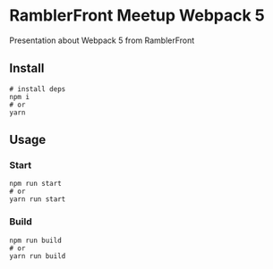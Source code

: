 # RamblerFront Meetup Webpack 5
Presentation about Webpack 5 from RamblerFront

## Install
```shell
# install deps
npm i
# or
yarn
```
## Usage
### Start
```shell
npm run start
# or
yarn run start
```
### Build
```shell
npm run build
# or
yarn run build
```
